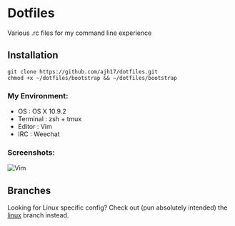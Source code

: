 # Dotfiles
Various .rc files for my command line experience


## Installation
    git clone https://github.com/ajh17/dotfiles.git
    chmod +x ~/dotfiles/bootstrap && ~/dotfiles/bootstrap

### My Environment:
- OS       : OS X 10.9.2
- Terminal : zsh + tmux
- Editor   : Vim
- IRC      : Weechat

### Screenshots:

![Vim](http://cl.ly/V5dA/shell.png "Vim, tmux demo")

## Branches

Looking for Linux specific config? Check out (pun absolutely intended)
the [linux](https://github.com/ajh17/dotfiles/tree/linux-branch) branch
instead.

